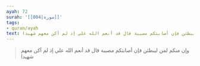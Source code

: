 ```yaml
---
ayah: 72
surah: '[[004|سورة]]'
tags:
- quran/ayah
text: وإن منكم لمن ليبطئن فإن أصابتكم مصيبة قال قد أنعم الله علي إذ لم أكن معهم شهيدا
---
```

> وإن منكم لمن ليبطئن فإن أصابتكم مصيبة قال قد أنعم الله علي إذ لم أكن معهم شهيدا
